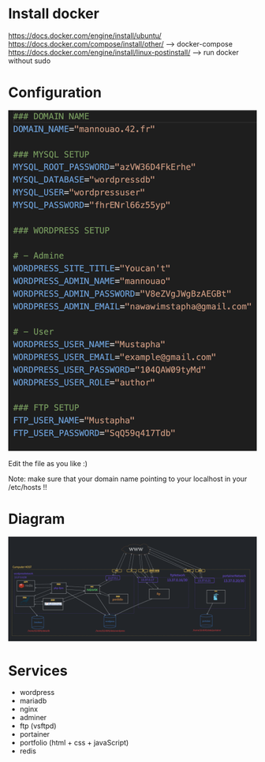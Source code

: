 # Install docker

https://docs.docker.com/engine/install/ubuntu/
<br>
https://docs.docker.com/compose/install/other/ --> docker-compose
<br>
https://docs.docker.com/engine/install/linux-postinstall/ --> run docker without sudo

# Configuration

<img src="https://github.com/Mustapha-Nawawi-T/inception/blob/main/img/cofig.png?raw=true" />
<p>Edit the file as you like :)</p>
<p>Note: make sure that your domain name pointing to your localhost in your /etc/hosts !!</p>

# Diagram

<img src="https://github.com/Mustapha-Nawawi-T/inception/blob/main/img/dgr.png?raw=true"/>

# Services

<ul>
  <li>wordpress</li>
  <li>mariadb</li>
  <li>nginx</li>
  <li>adminer</li>
  <li>ftp (vsftpd)</li>
  <li>portainer</li>
  <li>portfolio (html + css + javaScript)</li>
  <li>redis</li>
</ul>
